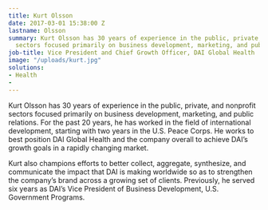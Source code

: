 ```yaml
---
title: Kurt Olsson
date: 2017-03-01 15:38:00 Z
lastname: Olsson
summary: Kurt Olsson has 30 years of experience in the public, private, and nonprofit
  sectors focused primarily on business development, marketing, and public relations.
job-title: Vice President and Chief Growth Officer, DAI Global Health
image: "/uploads/kurt.jpg"
solutions:
- Health
- 
---
```


Kurt Olsson has 30 years of experience in the public, private, and nonprofit sectors focused primarily on business development, marketing, and public relations. For the past 20 years, he has worked in the field of international development, starting with two years in the U.S. Peace Corps. He works to best position DAI Global Health and the company overall to achieve DAI’s growth goals in a rapidly changing market.

Kurt also champions efforts to better collect, aggregate, synthesize, and communicate the impact that DAI is making worldwide so as to strengthen the company’s brand across a growing set of clients. Previously, he served six years as DAI’s Vice President of Business Development, U.S. Government Programs.